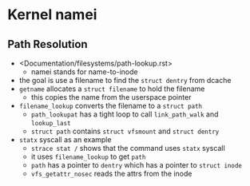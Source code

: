 Kernel namei
============

## Path Resolution

- <Documentation/filesystems/path-lookup.rst>
  - namei stands for name-to-inode
- the goal is use a filename to find the `struct dentry` from dcache
- `getname` allocates a `struct filename` to hold the filename
  - this copies the name from the userspace pointer
- `filename_lookup` converts the filename to a `struct path`
  - `path_lookupat` has a tight loop to call `link_path_walk` and
    `lookup_last`
  - `struct path` contains `struct vfsmount` and `struct dentry`
- `statx` syscall as an example
  - `strace stat /` shows that the command uses `statx` syscall
  - it uses `filename_lookup` to get `path`
  - `path` has a pointer to `dentry` which has a pointer to `struct inode`
  - `vfs_getattr_nosec` reads the attrs from the inode
